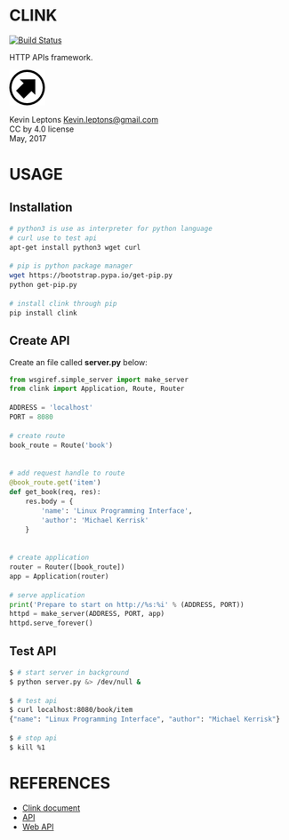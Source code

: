 # CLINK

[![Build Status](https://travis-ci.org/kevin-leptons/clink.svg?branch=master)](https://travis-ci.org/kevin-leptons/clink)

HTTP APIs framework.

![gwisp logo](asset/logo-64.png)

Kevin Leptons <Kevin.leptons@gmail.com> <br>
CC by 4.0 license <br>
May, 2017 <br>

# USAGE

## Installation

```bash
# python3 is use as interpreter for python language
# curl use to test api
apt-get install python3 wget curl

# pip is python package manager
wget https://bootstrap.pypa.io/get-pip.py
python get-pip.py

# install clink through pip
pip install clink

```

## Create API

Create an file called **server.py** below:

```python
from wsgiref.simple_server import make_server
from clink import Application, Route, Router

ADDRESS = 'localhost'
PORT = 8080

# create route
book_route = Route('book')


# add request handle to route
@book_route.get('item')
def get_book(req, res):
    res.body = {
        'name': 'Linux Programming Interface',
        'author': 'Michael Kerrisk'
    }


# create application
router = Router([book_route])
app = Application(router)

# serve application
print('Prepare to start on http://%s:%i' % (ADDRESS, PORT))
httpd = make_server(ADDRESS, PORT, app)
httpd.serve_forever()
```

## Test API

```bash
$ # start server in background
$ python server.py &> /dev/null &

$ # test api
$ curl localhost:8080/book/item
{"name": "Linux Programming Interface", "author": "Michael Kerrisk"}

$ # stop api
$ kill %1
```

# REFERENCES

- [Clink document](http://clink.readthedocs.io/en/latest/)
- [API](https://en.wikipedia.org/wiki/Application_programming_interface)
- [Web API](https://en.wikipedia.org/wiki/Web_API)
